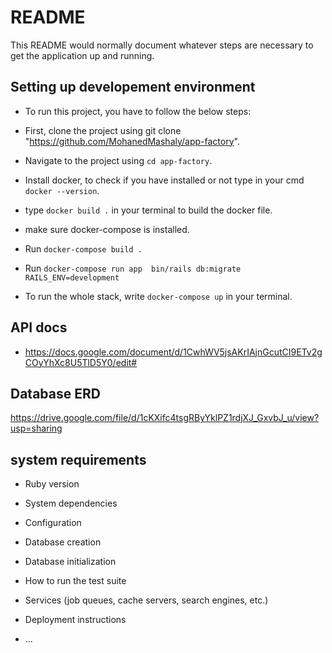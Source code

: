 # README

This README would normally document whatever steps are necessary to get the
application up and running.
## Setting up developement environment
* To run this project, you have to follow the below steps:

* First, clone the project using git clone "https://github.com/MohanedMashaly/app-factory".
* Navigate to the project using `cd app-factory`.
* Install docker, to check if you have installed or not type in your cmd `docker --version`.
* type `docker build .` in your terminal to build the docker file.
* make sure docker-compose is installed.
* Run `docker-compose build .`
* Run `docker-compose run app  bin/rails db:migrate RAILS_ENV=development`
* To run the whole stack, write `docker-compose up` in your terminal.

## API docs
* https://docs.google.com/document/d/1CwhWV5jsAKrIAjnGcutCI9ETv2gCOyYhXc8U5TlD5Y0/edit# 

## Database ERD
https://drive.google.com/file/d/1cKXifc4tsgRByYklPZ1rdjXJ_GxvbJ_u/view?usp=sharing

## system requirements
* Ruby version

* System dependencies

* Configuration

* Database creation

* Database initialization

* How to run the test suite

* Services (job queues, cache servers, search engines, etc.)

* Deployment instructions

* ...
